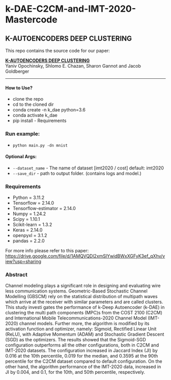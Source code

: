 # k-DAE-C2CM-and-IMT-2020-Mastercode
K-AUTOENCODERS DEEP CLUSTERING
---------------------------------------------------------------
This repo contains the source code for our paper:

[**K-AUTOENCODERS DEEP CLUSTERING**](http://www.eng.biu.ac.il/goldbej/files/2020/02/ICASSP_2020_Yaniv.pdf) 
<br>
Yaniv Opochinsky, Shlomo E. Chazan, Sharon Gannot and Jacob Goldberger





---------------------------------------------------------------  
#### How to Use?
* clone the repo
* cd to the cloned dir 
* conda create -n k_dae python=3.6 
* conda activate k_dae 
* pip install - Requirements


### Run example: 
* `python main.py -dn mnist` 

#### Optional Args: 

* `--dataset_name` - The name of dataset [imt2020 / cost] default: imt2020
* `--save_dir` - path to output folder. (contains logs and model.)

### Requirements
* Python = 3.11.2
* Tensorflow = 2.14.0
* Tensorflow-estimator = 2.14.0
* Numpy = 1.24.2
* Scipy = 1.10.1
* Scikit-learn = 1.3.2
* Keras = 2.14.0
* openpyxl = 3.1.2
* pandas = 2.2.0

For more info please refer to this paper: https://drive.google.com/file/d/1AMQVQDl2xmSlYwidBWxXGFyK3ef_qXhv/view?usp=sharing

### Abstract 
Channel modeling plays a significant role in designing and evaluating wire
less communication systems. Geometric-Based Stochastic Channel Modelling
 (GBSCM) rely on the statistical distribution of multipath waves which arrive at
 the receiver with similar parameters and are called clusters. This study investi
gates the performance of k-Deep Autoencoder (k-DAE) in clustering the multi
path components (MPC)s from the COST 2100 (C2CM) and International Mobile
 Telecommunications-2020 Channel Model (IMT-2020) channel models. Further
more, the algorithm is modified by its activation function and optimizer, namely:
 Sigmoid, Rectified Linear Unit (ReLU), with Adaptive Momentum (ADAM) and
 Stochastic Gradient Descent (SGD) as the optimizers. The results showed that the
 Sigmoid-SGD configuration outperforms all the other configurations, both in C2CM
 and IMT-2020 datasets. The configuration increased in Jaccard Index (JI) by 0.016
 at the 10th percentile, 0.019 for the median, and 0.3595 at the 90th percentile
 for the C2CM dataset compared to default configuration. On the other hand, the
 algorithm performance of the IMT-2020 data, increased in JI by 0.004, and 0.1, for
 the 10th, and 50th percentile, respectively.
